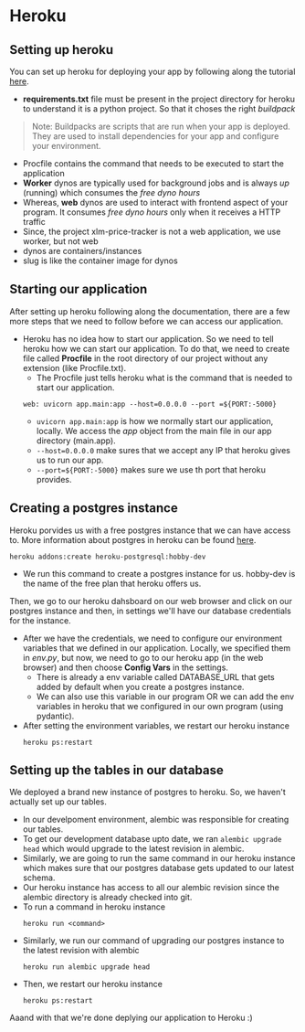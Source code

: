 # Heroku 

## Setting up heroku
You can set up heroku for deploying your app by following along the tutorial [here](https://devcenter.heroku.com/articles/getting-started-with-python?singlepage=true).
- **requirements.txt** file must be present in the project directory for heroku to understand it is a python project. So that it choses the right _buildpack_
> Note: Buildpacks are scripts that are run when your app is deployed. They are used to install dependencies for your app and configure your environment.
- Procfile contains the command that needs to be executed to start the application
- **Worker** dynos are typically used for background jobs and is always _up_ (running) which consumes the _free dyno hours_
- Whereas, **web** dynos are used to interact with frontend aspect of your program. It consumes _free dyno hours_ only when it receives a HTTP traffic
- Since, the project xlm-price-tracker is not a web application, we use worker, but not web
- dynos are containers/instances
- slug is like the container image for dynos

## Starting our application
After setting up heroku following along the documentation, there are a few more steps that we need to follow before we can access our application.

* Heroku has no idea how to start our application. So we need to tell heroku how we can start our application. To do that, we need to create file called **Procfile** in the root directory of our project without any extension (like Procfile.txt).
    * The Procfile just tells heroku what is the command that is needed to start our application. 
    ```
    web: uvicorn app.main:app --host=0.0.0.0 --port =${PORT:-5000}
    ```
    * `uvicorn app.main:app` is how we normally start our application, locally. We access the _app_ object from the main file in our app directory (main.app).
    * `--host=0.0.0.0` make sures that we accept any IP that heroku gives us to run our app.
    * `--port=${PORT:-5000}` makes sure we use th port that heroku provides.

## Creating a postgres instance
Heroku porvides us with a free postgres instance that we can have access to. More information about postgres in heroku can be found [here](https://devcenter.heroku.com/articles/heroku-postgresql).

```
heroku addons:create heroku-postgresql:hobby-dev
```
* We run this command to create a postgres instance for us. hobby-dev is the name of the free plan that heroku offers us.

Then, we go to our heroku dahsboard on our web browser and click on our postgres instance and then, in settings we'll have our database credentials for the instance.
* After we have the credentials, we need to configure our environment variables that we defined in our application. Locally, we specified them in _env.py_, but now, we need to go to our heroku app (in the web browser) and then choose **Config Vars** in the settings.
    * There is already a env variable called DATABASE_URL that gets added by default when you create a postgres instance.
    * We can also use this variable in our program OR we can add the env variables in heroku that we configured in our own program (using pydantic).
* After setting the environment variables, we restart our heroku instance
    ```
    heroku ps:restart
    ```
## Setting up the tables in our database
We deployed a brand new instance of postgres to heroku. So, we haven't actually set up our tables.
* In our develpoment environment, alembic was responsible for creating our tables. 
* To get our development database upto date, we ran `alembic upgrade head` which would upgrade to the latest revision in alembic.
* Similarly, we are going to run the same command in our heroku instance which makes sure that our postgres database gets updated to our latest schema.
* Our heroku instance has access to all our alembic revision since the alembic directory is already checked into git.
* To run a command in heroku instance
    ```
    heroku run <command>
    ```
* Similarly, we run our command of upgrading our postgres instance to the latest revision with alembic
    ```
    heroku run alembic upgrade head
    ```
* Then, we restart our heroku instance
    ```
    heroku ps:restart
    ```
Aaand with that we're done deplying our application to Heroku :)